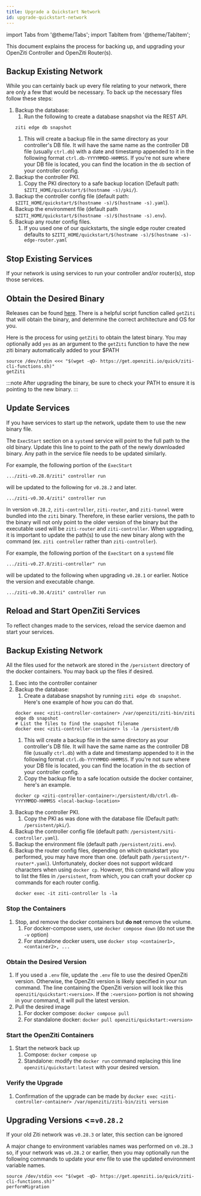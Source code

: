 ```yaml
---
title: Upgrade a Quickstart Network
id: upgrade-quickstart-network
---
```


import Tabs from '@theme/Tabs';
import TabItem from '@theme/TabItem';

This document explains the process for backing up, and upgrading your OpenZiti Controller and OpenZiti Router(s).

<Tabs groupId="backup-network">
<TabItem value="non-docker-quickstart" label="Non-Docker Quickstart">

## Backup Existing Network

While you can certainly back up every file relating to your network, there are only a few that would be necessary. To
back up the necessary files follow these steps:

1. Backup the database:
    1. Run the following to create a database snapshot via the REST API.
   ```
   ziti edge db snapshot
   ```
    1. This will create a backup file in the same directory as your controller's DB file. It will have the same name as
       the controller DB file (usually `ctrl.db`) with a date and timestamp appended to it in the following format
       `ctrl.db-YYYYMMDD-HHMMSS`. If you're not sure where your DB file is located, you can find the location in
       the `db`
       section of your controller config.
1. Backup the controller PKI.
    1. Copy the PKI directory to a safe backup location (Default path: `$ZITI_HOME/quickstart/$(hostname -s)/pki/`).
1. Backup the controller config file (default path: `$ZITI_HOME/quickstart/$(hostname -s)/$(hostname -s).yaml`).
1. Backup the environment file (default path `$ZITI_HOME/quickstart/$(hostname -s)/$(hostname -s).env`).
1. Backup any router config files.
    1. If you used one of our quickstarts, the single edge router created defaults
       to `$ZITI_HOME/quickstart/$(hostname -s)/$(hostname -s)-edge-router.yaml`

## Stop Existing Services

If your network is using services to run your controller and/or router(s), stop those services.

## Obtain the Desired Binary

Releases can be found [here](https://github.com/openziti/ziti/releases). There is a helpful script function
called `getZiti` that will obtain the binary,
and determine the correct architecture and OS for you.


Here is the process for using `getZiti` to obtain the latest binary. You may optionally add `yes` as an argument to
the `getZiti` function to have the new ziti binary automatically added to your $PATH

```
source /dev/stdin <<< "$(wget -qO- https://get.openziti.io/quick/ziti-cli-functions.sh)"
getZiti
```

:::note
After upgrading the binary, be sure to check your PATH to ensure it is pointing to the new binary.
:::

## Update Services

If you have services to start up the network, update them to use the new binary file.

<Tabs groupId="update-services">
<TabItem value="28.2" label="v0.28.2 or Later">

The `ExecStart` section on a `systemd` service will point to the full path to the old binary. Update this line to
point to the path of the newly downloaded binary. Any path in the service file needs to be updated similarly.

For example, the following portion of the `ExecStart`

```
.../ziti-v0.28.0/ziti" controller run 
```

will be updated to the following for `v0.28.2` and later.

```
.../ziti-v0.30.4/ziti" controller run
```

</TabItem>
<TabItem value="pre28.2" label="v0.28.1 or Earlier">

In version `v0.28.2`, `ziti-controller`, `ziti-router`, and `ziti-tunnel` were bundled into the `ziti` binary.
Therefore, in these earlier versions, the path to the binary will not only point to the older version of the binary
but the executable used will be `ziti-router` and `ziti-controller`. When upgrading, it is important to update the
path(s) to use the new binary along with the command (ex. `ziti controller` rather than `ziti-controller`).

For example, the following portion of the `ExecStart` on a `systemd` file

```
.../ziti-v0.27.0/ziti-controller" run 
```

will be updated to the following when upgrading `v0.28.1` or earlier. Notice the version and executable change.

```
.../ziti-v0.30.4/ziti" controller run
```

</TabItem>
</Tabs>

## Reload and Start OpenZiti Services

To reflect changes made to the services, reload the service daemon and start your services.

</TabItem>
<TabItem value="docker-quickstart" label="Docker Quickstart">

## Backup Existing Network

All the files used for the network are stored in the `/persistent` directory of the docker containers. You may back up
the files if desired.

1. Exec into the controller container
1. Backup the database:
    1. Create a database snapshot by running `ziti edge db snapshot`. Here's one example of how you can do that.
   ```
   docker exec <ziti-controller-container> /var/openziti/ziti-bin/ziti edge db snapshot
   # List the files to find the snapshot filename
   docker exec <ziti-controller-container> ls -la /persistent/db
   ```
    1. This will create a backup file in the same directory as your controller's DB file. It will have the same name as
       the controller DB file (usually `ctrl.db`) with a date and timestamp appended to it in the following format
       `ctrl.db-YYYYMMDD-HHMMSS`. If you're not sure where your DB file is located, you can find the location in
       the `db` section of your controller config.
    1. Copy the backup file to a safe location outside the docker container, here's an example.
   ```
   docker cp <ziti-controller-container>:/persistent/db/ctrl.db-YYYYMMDD-HHMMSS <local-backup-location>
   ```
1. Backup the controller PKI.
    1. Copy the PKI as was done with the database file (Default path: `/persistent/pki/`).
1. Backup the controller config file (default path: `/persistent/siti-controller.yaml`).
1. Backup the environment file (default path `/persistent/ziti.env`).
1. Backup the router config files, depending on which quickstart you performed, you may have more than one. (default
   path `/persistent/*-router*.yaml`). Unfortunately, docker does not support wildcard characters when using
   `docker cp`. However, this command will allow you to list the files in `/persistent`, from which, you can craft your
   docker cp commands for each router config.
   ```
   docker exec -it ziti-controller ls -la
   ```

### Stop the Containers

1. Stop, and remove the docker containers but **do not** remove the volume.
    1. For docker-compose users, use `docker compose down` (do not use the `-v` option)
    1. For standalone docker users, use `docker stop <container1>, <container2>, ...`

### Obtain the Desired Version

1. If you used a `.env` file, update the `.env` file to use the desired OpenZiti version. Otherwise, the OpenZiti
   version is likely specified in your run command. The line containing the OpenZiti version will look like this
   `openziti/quickstart:<version>`. If the `:<version>` portion is not showing in your command, it will pull the
   latest version.
1. Pull the desired image
    1. For docker compose: `docker compose pull`
    1. For standalone docker: `docker pull openziti/quickstart:<version>`

### Start the OpenZiti Containers

1. Start the network back up
    1. Compose: `docker compose up`
    1. Standalone: modify the `docker run` command replacing this line `openziti/quickstart:latest` with your desired
       version.

### Verify the Upgrade

1. Confirmation of the upgrade can be made
   by `docker exec <ziti-controller-container> /var/openziti/ziti-bin/ziti version`

</TabItem>
</Tabs>

## Upgrading Versions <=`v0.28.2`

If your old Ziti network was `v0.28.3` or later, this section can be ignored

A major change to environment variables names was performed on `v0.28.3` so, if your network was `v0.28.2` or earlier,
then you may optionally run the following commands to update your env file to use the updated environment variable
names.

```
source /dev/stdin <<< "$(wget -qO- https://get.openziti.io/quick/ziti-cli-functions.sh)"
performMigration
```